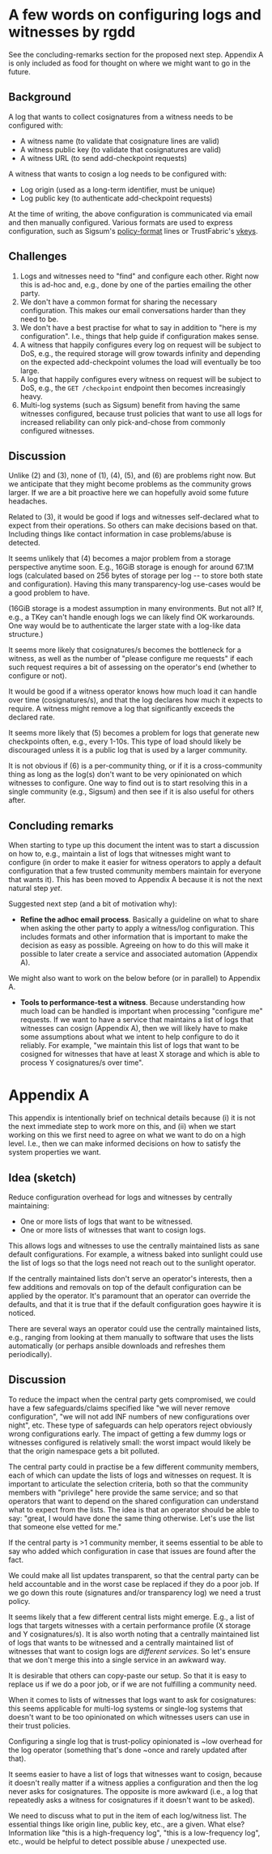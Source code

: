 # A few words on configuring logs and witnesses by rgdd

See the concluding-remarks section for the proposed next step.  Appendix A is
only included as food for thought on where we might want to go in the future.

## Background

A log that wants to collect cosignatures from a witness needs to be configured
with:

  - A witness name (to validate that cosignature lines are valid)
  - A witness public key (to validate that cosignatures are valid)
  - A witness URL (to send add-checkpoint requests)

A witness that wants to cosign a log needs to be configured with:

  - Log origin (used as a long-term identifier, must be unique)
  - Log public key (to authenticate add-checkpoint requests)

At the time of writing, the above configuration is communicated via email and
then manually configured.  Various formats are used to express configuration,
such as Sigsum's [policy-format][] lines or TrustFabric's [vkeys][].

[policy-format]: https://git.glasklar.is/sigsum/core/sigsum-go/-/blob/main/doc/policy.md
[vkeys]: https://pkg.go.dev/golang.org/x/mod/sumdb/note

## Challenges

  1. Logs and witnesses need to "find" and configure each other.  Right now this
     is ad-hoc and, e.g., done by one of the parties emailing the other party.
  2. We don't have a common format for sharing the necessary configuration.
     This makes our email conversations harder than they need to be.
  3. We don't have a best practise for what to say in addition to "here is my
     configuration".  I.e., things that help guide if configuration makes sense.
  4. A witness that happily configures every log on request will be subject to
     DoS, e.g., the required storage will grow towards infinity and depending on
     the expected add-checkpoint volumes the load will eventually be too large.
  5. A log that happily configures every witness on request will be subject to
     DoS, e.g., the `GET /checkpoint` endpoint then becomes increasingly heavy.
  6. Multi-log systems (such as Sigsum) benefit from having the same witnesses
     configured, because trust policies that want to use all logs for increased
     reliability can only pick-and-chose from commonly configured witnesses.

## Discussion

Unlike (2) and (3), none of (1), (4), (5), and (6) are problems right now.  But
we anticipate that they might become problems as the community grows larger.  If
we are a bit proactive here we can hopefully avoid some future headaches.

Related to (3), it would be good if logs and witnesses self-declared what to
expect from their operations.  So others can make decisions based on that.
Including things like contact information in case problems/abuse is detected.

It seems unlikely that (4) becomes a major problem from a storage perspective
anytime soon.  E.g., 16GiB storage is enough for around 67.1M logs (calculated
based on 256 bytes of storage per log -- to store both state and configuration).
Having this many transparency-log use-cases would be a good problem to have.

(16GiB storage is a modest assumption in many environments.  But not all?  If,
e.g., a TKey can't handle enough logs we can likely find OK workarounds.  One
way would be to authenticate the larger state with a log-like data structure.)

It seems more likely that cosignatures/s becomes the bottleneck for a witness,
as well as the number of "please configure me requests" if each such request
requires a bit of assessing on the operator's end (whether to configure or not).

It would be good if a witness operator knows how much load it can handle over
time (cosignatures/s), and that the log declares how much it expects to require.
A witness might remove a log that significantly exceeds the declared rate.

It seems more likely that (5) becomes a problem for logs that generate new
checkpoints often, e.g., every 1-10s.  This type of load should likely be
discouraged unless it is a public log that is used by a larger community.

It is not obvious if (6) is a per-community thing, or if it is a cross-community
thing as long as the log(s) don't want to be very opinionated on which witnesses
to configure.  One way to find out is to start resolving this in a single
community (e.g., Sigsum) and then see if it is also useful for others after.

## Concluding remarks

When starting to type up this document the intent was to start a discussion on
how to, e.g., maintain a list of logs that witnesses might want to configure (in
order to make it easier for witness operators to apply a default configuration
that a few trusted community members maintain for everyone that wants it).  This
has been moved to Appendix A because it is not the next natural step *yet*.

Suggested next step (and a bit of motivation why):

  - **Refine the adhoc email process**.  Basically a guideline on what to share
    when asking the other party to apply a witness/log configuration.  This
    includes formats and other information that is important to make the
    decision as easy as possible.  Agreeing on how to do this will make it
    possible to later create a service and associated automation (Appendix A).

We might also want to work on the below before (or in parallel) to Appendix A.

  - **Tools to performance-test a witness**.  Because understanding how much
    load can be handled is important when processing "configure me" requests.
    If we want to have a service that maintains a list of logs that witnesses
    can cosign (Appendix A), then we will likely have to make some assumptions
    about what we intent to help configure to do it reliably.  For example, "we
    maintain this list of logs that want to be cosigned for witnesses that have
    at least X storage and which is able to process Y cosignatures/s over time".

# Appendix A

This appendix is intentionally brief on technical details because (i) it is not
the next immediate step to work more on this, and (ii) when we start working on
this we first need to agree on what we want to do on a high level.  I.e., then
we can make informed decisions on how to satisfy the system properties we want.

## Idea (sketch)

Reduce configuration overhead for logs and witnesses by centrally maintaining:

  - One or more lists of logs that want to be witnessed.
  - One or more lists of witnesses that want to cosign logs.

This allows logs and witnesses to use the centrally maintained lists as sane
default configurations.  For example, a witness baked into sunlight could use
the list of logs so that the logs need not reach out to the sunlight operator.

If the centrally maintained lists don't serve an operator's interests, then a
few additions and removals on top of the default configuration can be applied by
the operator.  It's paramount that an operator can override the defaults, and
that it is true that if the default configuration goes haywire it is noticed.

There are several ways an operator could use the centrally maintained lists,
e.g., ranging from looking at them manually to software that uses the lists
automatically (or perhaps ansible downloads and refreshes them periodically).

## Discussion

To reduce the impact when the central party gets compromised, we could have a
few safeguards/claims specified like "we will never remove configuration", "we
will not add INF numbers of new configurations over night", etc.  These type of
safeguards can help operators reject obviously wrong configurations early.  The
impact of getting a few dummy logs or witnesses configured is relatively small:
the worst impact would likely be that the origin namespace gets a bit polluted.

The central party could in practise be a few different community members, each
of which can update the lists of logs and witnesses on request.  It is important
to articulate the selection criteria, both so that the community members with
"privilege" here provide the same service; and so that operators that want to
depend on the shared configuration can understand what to expect from the lists.
The idea is that an operator should be able to say: "great, I would have done
the same thing otherwise.  Let's use the list that someone else vetted for me."

If the central party is >1 community member, it seems essential to be able to
say who added which configuration in case that issues are found after the fact.

We could make all list updates transparent, so that the central party can be
held accountable and in the worst case be replaced if they do a poor job.  If we
go down this route (signatures and/or transparency log) we need a trust policy.

It seems likely that a few different central lists might emerge.  E.g., a list
of logs that targets witnesses with a certain performance profile (X storage and
Y cosignatures/s).  It is also worth noting that a centrally maintained list of
logs that wants to be witnessed and a centrally maintained list of witnesses
that want to cosign logs are _different services_.  So let's ensure that we
don't merge this into a single service in an awkward way.

It is desirable that others can copy-paste our setup.  So that it is easy to
replace us if we do a poor job, or if we are not fulfilling a community need.

When it comes to lists of witnesses that logs want to ask for cosignatures: this
seems applicable for multi-log systems or single-log systems that doesn't want
to be too opinionated on which witnesses users can use in their trust policies.

Configuring a single log that is trust-policy opinionated is ~low overhead for
the log operator (something that's done ~once and rarely updated after that).

It seems easier to have a list of logs that witnesses want to cosign, because it
doesn't really matter if a witness applies a configuration and then the log
never asks for cosignatures.  The opposite is more awkward (i.e., a log that
repeatedly asks a witness for cosignatures if it doesn't want to be asked).

We need to discuss what to put in the item of each log/witness list.  The
essential things like origin line, public key, etc., are a given.  What else?
Information like "this is a high-frequency log", "this is a low-frequency log",
etc., would be helpful to detect possible abuse / unexpected use.
